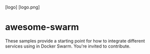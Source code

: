 [logo] [logo.png]

# awesome-swarm
These samples provide a starting point for how to integrate different services using in Docker Swarm. You're invited to contribute. 
